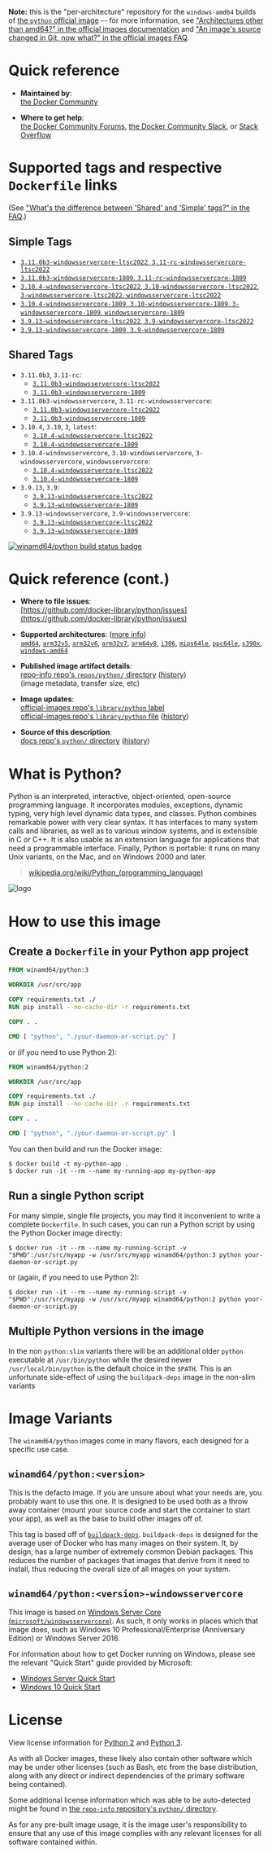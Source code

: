 <!--

********************************************************************************

WARNING:

    DO NOT EDIT "python/README.md"

    IT IS AUTO-GENERATED

    (from the other files in "python/" combined with a set of templates)

********************************************************************************

-->

**Note:** this is the "per-architecture" repository for the `windows-amd64` builds of [the `python` official image](https://hub.docker.com/_/python) -- for more information, see ["Architectures other than amd64?" in the official images documentation](https://github.com/docker-library/official-images#architectures-other-than-amd64) and ["An image's source changed in Git, now what?" in the official images FAQ](https://github.com/docker-library/faq#an-images-source-changed-in-git-now-what).

# Quick reference

-	**Maintained by**:  
	[the Docker Community](https://github.com/docker-library/python)

-	**Where to get help**:  
	[the Docker Community Forums](https://forums.docker.com/), [the Docker Community Slack](https://dockr.ly/slack), or [Stack Overflow](https://stackoverflow.com/search?tab=newest&q=docker)

# Supported tags and respective `Dockerfile` links

(See ["What's the difference between 'Shared' and 'Simple' tags?" in the FAQ](https://github.com/docker-library/faq#whats-the-difference-between-shared-and-simple-tags).)

## Simple Tags

-	[`3.11.0b3-windowsservercore-ltsc2022`, `3.11-rc-windowsservercore-ltsc2022`](https://github.com/docker-library/python/blob/c60cb30c31a9ac1f3ee4cba523f583e6efed7896/3.11-rc/windows/windowsservercore-ltsc2022/Dockerfile)
-	[`3.11.0b3-windowsservercore-1809`, `3.11-rc-windowsservercore-1809`](https://github.com/docker-library/python/blob/c60cb30c31a9ac1f3ee4cba523f583e6efed7896/3.11-rc/windows/windowsservercore-1809/Dockerfile)
-	[`3.10.4-windowsservercore-ltsc2022`, `3.10-windowsservercore-ltsc2022`, `3-windowsservercore-ltsc2022`, `windowsservercore-ltsc2022`](https://github.com/docker-library/python/blob/f7bb6f4ee29f0cdc8c1dbb55b17aa4e0f38497e0/3.10/windows/windowsservercore-ltsc2022/Dockerfile)
-	[`3.10.4-windowsservercore-1809`, `3.10-windowsservercore-1809`, `3-windowsservercore-1809`, `windowsservercore-1809`](https://github.com/docker-library/python/blob/f7bb6f4ee29f0cdc8c1dbb55b17aa4e0f38497e0/3.10/windows/windowsservercore-1809/Dockerfile)
-	[`3.9.13-windowsservercore-ltsc2022`, `3.9-windowsservercore-ltsc2022`](https://github.com/docker-library/python/blob/b7c086e0d9ec53c7d7705f826efe2960d70b43e5/3.9/windows/windowsservercore-ltsc2022/Dockerfile)
-	[`3.9.13-windowsservercore-1809`, `3.9-windowsservercore-1809`](https://github.com/docker-library/python/blob/b7c086e0d9ec53c7d7705f826efe2960d70b43e5/3.9/windows/windowsservercore-1809/Dockerfile)

## Shared Tags

-	`3.11.0b3`, `3.11-rc`:
	-	[`3.11.0b3-windowsservercore-ltsc2022`](https://github.com/docker-library/python/blob/c60cb30c31a9ac1f3ee4cba523f583e6efed7896/3.11-rc/windows/windowsservercore-ltsc2022/Dockerfile)
	-	[`3.11.0b3-windowsservercore-1809`](https://github.com/docker-library/python/blob/c60cb30c31a9ac1f3ee4cba523f583e6efed7896/3.11-rc/windows/windowsservercore-1809/Dockerfile)
-	`3.11.0b3-windowsservercore`, `3.11-rc-windowsservercore`:
	-	[`3.11.0b3-windowsservercore-ltsc2022`](https://github.com/docker-library/python/blob/c60cb30c31a9ac1f3ee4cba523f583e6efed7896/3.11-rc/windows/windowsservercore-ltsc2022/Dockerfile)
	-	[`3.11.0b3-windowsservercore-1809`](https://github.com/docker-library/python/blob/c60cb30c31a9ac1f3ee4cba523f583e6efed7896/3.11-rc/windows/windowsservercore-1809/Dockerfile)
-	`3.10.4`, `3.10`, `3`, `latest`:
	-	[`3.10.4-windowsservercore-ltsc2022`](https://github.com/docker-library/python/blob/f7bb6f4ee29f0cdc8c1dbb55b17aa4e0f38497e0/3.10/windows/windowsservercore-ltsc2022/Dockerfile)
	-	[`3.10.4-windowsservercore-1809`](https://github.com/docker-library/python/blob/f7bb6f4ee29f0cdc8c1dbb55b17aa4e0f38497e0/3.10/windows/windowsservercore-1809/Dockerfile)
-	`3.10.4-windowsservercore`, `3.10-windowsservercore`, `3-windowsservercore`, `windowsservercore`:
	-	[`3.10.4-windowsservercore-ltsc2022`](https://github.com/docker-library/python/blob/f7bb6f4ee29f0cdc8c1dbb55b17aa4e0f38497e0/3.10/windows/windowsservercore-ltsc2022/Dockerfile)
	-	[`3.10.4-windowsservercore-1809`](https://github.com/docker-library/python/blob/f7bb6f4ee29f0cdc8c1dbb55b17aa4e0f38497e0/3.10/windows/windowsservercore-1809/Dockerfile)
-	`3.9.13`, `3.9`:
	-	[`3.9.13-windowsservercore-ltsc2022`](https://github.com/docker-library/python/blob/b7c086e0d9ec53c7d7705f826efe2960d70b43e5/3.9/windows/windowsservercore-ltsc2022/Dockerfile)
	-	[`3.9.13-windowsservercore-1809`](https://github.com/docker-library/python/blob/b7c086e0d9ec53c7d7705f826efe2960d70b43e5/3.9/windows/windowsservercore-1809/Dockerfile)
-	`3.9.13-windowsservercore`, `3.9-windowsservercore`:
	-	[`3.9.13-windowsservercore-ltsc2022`](https://github.com/docker-library/python/blob/b7c086e0d9ec53c7d7705f826efe2960d70b43e5/3.9/windows/windowsservercore-ltsc2022/Dockerfile)
	-	[`3.9.13-windowsservercore-1809`](https://github.com/docker-library/python/blob/b7c086e0d9ec53c7d7705f826efe2960d70b43e5/3.9/windows/windowsservercore-1809/Dockerfile)

[![winamd64/python build status badge](https://img.shields.io/jenkins/s/https/doi-janky.infosiftr.net/job/multiarch/job/windows-amd64/job/python.svg?label=winamd64/python%20%20build%20job)](https://doi-janky.infosiftr.net/job/multiarch/job/windows-amd64/job/python/)

# Quick reference (cont.)

-	**Where to file issues**:  
	[https://github.com/docker-library/python/issues](https://github.com/docker-library/python/issues)

-	**Supported architectures**: ([more info](https://github.com/docker-library/official-images#architectures-other-than-amd64))  
	[`amd64`](https://hub.docker.com/r/amd64/python/), [`arm32v5`](https://hub.docker.com/r/arm32v5/python/), [`arm32v6`](https://hub.docker.com/r/arm32v6/python/), [`arm32v7`](https://hub.docker.com/r/arm32v7/python/), [`arm64v8`](https://hub.docker.com/r/arm64v8/python/), [`i386`](https://hub.docker.com/r/i386/python/), [`mips64le`](https://hub.docker.com/r/mips64le/python/), [`ppc64le`](https://hub.docker.com/r/ppc64le/python/), [`s390x`](https://hub.docker.com/r/s390x/python/), [`windows-amd64`](https://hub.docker.com/r/winamd64/python/)

-	**Published image artifact details**:  
	[repo-info repo's `repos/python/` directory](https://github.com/docker-library/repo-info/blob/master/repos/python) ([history](https://github.com/docker-library/repo-info/commits/master/repos/python))  
	(image metadata, transfer size, etc)

-	**Image updates**:  
	[official-images repo's `library/python` label](https://github.com/docker-library/official-images/issues?q=label%3Alibrary%2Fpython)  
	[official-images repo's `library/python` file](https://github.com/docker-library/official-images/blob/master/library/python) ([history](https://github.com/docker-library/official-images/commits/master/library/python))

-	**Source of this description**:  
	[docs repo's `python/` directory](https://github.com/docker-library/docs/tree/master/python) ([history](https://github.com/docker-library/docs/commits/master/python))

# What is Python?

Python is an interpreted, interactive, object-oriented, open-source programming language. It incorporates modules, exceptions, dynamic typing, very high level dynamic data types, and classes. Python combines remarkable power with very clear syntax. It has interfaces to many system calls and libraries, as well as to various window systems, and is extensible in C or C++. It is also usable as an extension language for applications that need a programmable interface. Finally, Python is portable: it runs on many Unix variants, on the Mac, and on Windows 2000 and later.

> [wikipedia.org/wiki/Python_(programming_language)](https://en.wikipedia.org/wiki/Python_%28programming_language%29)

![logo](https://raw.githubusercontent.com/docker-library/docs/01c12653951b2fe592c1f93a13b4e289ada0e3a1/python/logo.png)

# How to use this image

## Create a `Dockerfile` in your Python app project

```dockerfile
FROM winamd64/python:3

WORKDIR /usr/src/app

COPY requirements.txt ./
RUN pip install --no-cache-dir -r requirements.txt

COPY . .

CMD [ "python", "./your-daemon-or-script.py" ]
```

or (if you need to use Python 2):

```dockerfile
FROM winamd64/python:2

WORKDIR /usr/src/app

COPY requirements.txt ./
RUN pip install --no-cache-dir -r requirements.txt

COPY . .

CMD [ "python", "./your-daemon-or-script.py" ]
```

You can then build and run the Docker image:

```console
$ docker build -t my-python-app .
$ docker run -it --rm --name my-running-app my-python-app
```

## Run a single Python script

For many simple, single file projects, you may find it inconvenient to write a complete `Dockerfile`. In such cases, you can run a Python script by using the Python Docker image directly:

```console
$ docker run -it --rm --name my-running-script -v "$PWD":/usr/src/myapp -w /usr/src/myapp winamd64/python:3 python your-daemon-or-script.py
```

or (again, if you need to use Python 2):

```console
$ docker run -it --rm --name my-running-script -v "$PWD":/usr/src/myapp -w /usr/src/myapp winamd64/python:2 python your-daemon-or-script.py
```

## Multiple Python versions in the image

In the non `python:slim` variants there will be an additional older `python` executable at `/usr/bin/python` while the desired newer `/usr/local/bin/python` is the default choice in the `$PATH`. This is an unfortunate side-effect of using the `buildpack-deps` image in the non-slim variants

# Image Variants

The `winamd64/python` images come in many flavors, each designed for a specific use case.

## `winamd64/python:<version>`

This is the defacto image. If you are unsure about what your needs are, you probably want to use this one. It is designed to be used both as a throw away container (mount your source code and start the container to start your app), as well as the base to build other images off of.

This tag is based off of [`buildpack-deps`](https://hub.docker.com/_/buildpack-deps/). `buildpack-deps` is designed for the average user of Docker who has many images on their system. It, by design, has a large number of extremely common Debian packages. This reduces the number of packages that images that derive from it need to install, thus reducing the overall size of all images on your system.

## `winamd64/python:<version>-windowsservercore`

This image is based on [Windows Server Core (`microsoft/windowsservercore`)](https://hub.docker.com/r/microsoft/windowsservercore/). As such, it only works in places which that image does, such as Windows 10 Professional/Enterprise (Anniversary Edition) or Windows Server 2016.

For information about how to get Docker running on Windows, please see the relevant "Quick Start" guide provided by Microsoft:

-	[Windows Server Quick Start](https://msdn.microsoft.com/en-us/virtualization/windowscontainers/quick_start/quick_start_windows_server)
-	[Windows 10 Quick Start](https://msdn.microsoft.com/en-us/virtualization/windowscontainers/quick_start/quick_start_windows_10)

# License

View license information for [Python 2](https://docs.python.org/2/license.html) and [Python 3](https://docs.python.org/3/license.html).

As with all Docker images, these likely also contain other software which may be under other licenses (such as Bash, etc from the base distribution, along with any direct or indirect dependencies of the primary software being contained).

Some additional license information which was able to be auto-detected might be found in [the `repo-info` repository's `python/` directory](https://github.com/docker-library/repo-info/tree/master/repos/python).

As for any pre-built image usage, it is the image user's responsibility to ensure that any use of this image complies with any relevant licenses for all software contained within.
